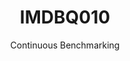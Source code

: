 ---
layout: docu
title: IMDBQ010
subtitle: Continuous Benchmarking
selected: IMDB
expanded: Benchmarking
benchmark: /individual_results/IMDBQ010.html
---